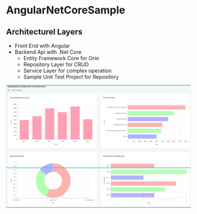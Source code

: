 # AngularNetCoreSample

## Architecturel Layers ##
* Front End with Angular
* Backend Api with .Net Core
  * Entity Framework Core for Orm
  * Repository Layer for CRUD
  * Service Layer for complex operation 
  * Sample Unit Test Project for Repository

![image](https://raw.githubusercontent.com/canalper/AngularNetCoreSample/master/dashboard-sample.png)
